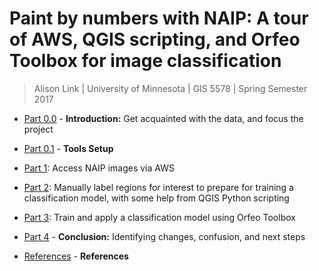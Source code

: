 # Paint by numbers with NAIP: A tour of AWS, QGIS scripting, and Orfeo Toolbox for image classification

> Alison Link | University of Minnesota | GIS 5578 | Spring Semester 2017

* [Part 0.0](Part0-0-Introduction.md) - **Introduction:** Get acquainted with the data, and focus the project

* [Part 0.1](Part0-1-ToolsSetup.md) - **Tools Setup**

* [Part 1](Part1-AccessNAIPDataFromAWS.md): Access NAIP images via AWS

* [Part 2](Part2-CreateROIShapefileQGIS.md): Manually label regions for interest to prepare for training a classification model, with some help from QGIS Python scripting

* [Part 3](Part3-ImageClassificationOrfeo.md): Train and apply a classification model using Orfeo Toolbox

* [Part 4](Part4-Conclusion.md) - **Conclusion:** Identifying changes, confusion, and next steps

* [References](References.md) - **References**
